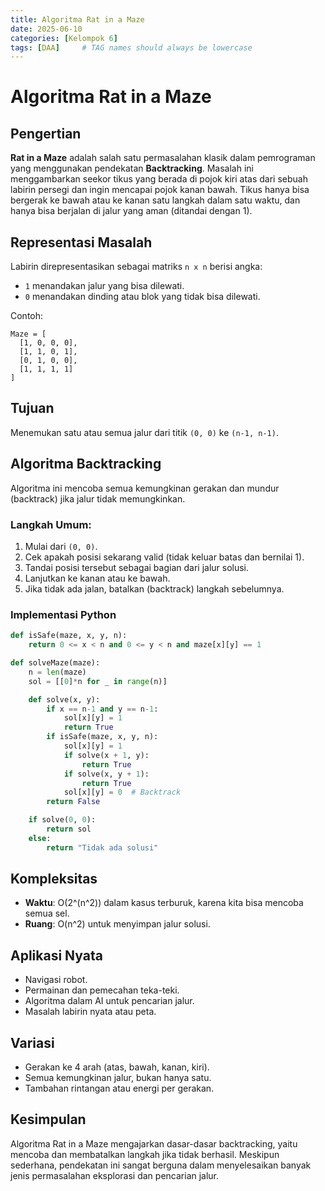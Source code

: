 ```yaml
---
title: Algoritma Rat in a Maze
date: 2025-06-10
categories: [Kelompok 6]
tags: [DAA]     # TAG names should always be lowercase
---
```


# Algoritma Rat in a Maze

## Pengertian

**Rat in a Maze** adalah salah satu permasalahan klasik dalam pemrograman yang menggunakan pendekatan **Backtracking**. Masalah ini menggambarkan seekor tikus yang berada di pojok kiri atas dari sebuah labirin persegi dan ingin mencapai pojok kanan bawah. Tikus hanya bisa bergerak ke bawah atau ke kanan satu langkah dalam satu waktu, dan hanya bisa berjalan di jalur yang aman (ditandai dengan 1).

## Representasi Masalah

Labirin direpresentasikan sebagai matriks `n x n` berisi angka:
- `1` menandakan jalur yang bisa dilewati.
- `0` menandakan dinding atau blok yang tidak bisa dilewati.

Contoh:
```
Maze = [
  [1, 0, 0, 0],
  [1, 1, 0, 1],
  [0, 1, 0, 0],
  [1, 1, 1, 1]
]
```

## Tujuan

Menemukan satu atau semua jalur dari titik `(0, 0)` ke `(n-1, n-1)`.

## Algoritma Backtracking

Algoritma ini mencoba semua kemungkinan gerakan dan mundur (backtrack) jika jalur tidak memungkinkan.

### Langkah Umum:
1. Mulai dari `(0, 0)`.
2. Cek apakah posisi sekarang valid (tidak keluar batas dan bernilai 1).
3. Tandai posisi tersebut sebagai bagian dari jalur solusi.
4. Lanjutkan ke kanan atau ke bawah.
5. Jika tidak ada jalan, batalkan (backtrack) langkah sebelumnya.

### Implementasi Python

```python
def isSafe(maze, x, y, n):
    return 0 <= x < n and 0 <= y < n and maze[x][y] == 1

def solveMaze(maze):
    n = len(maze)
    sol = [[0]*n for _ in range(n)]

    def solve(x, y):
        if x == n-1 and y == n-1:
            sol[x][y] = 1
            return True
        if isSafe(maze, x, y, n):
            sol[x][y] = 1
            if solve(x + 1, y):
                return True
            if solve(x, y + 1):
                return True
            sol[x][y] = 0  # Backtrack
        return False

    if solve(0, 0):
        return sol
    else:
        return "Tidak ada solusi"
```

## Kompleksitas

- **Waktu**: O(2^(n^2)) dalam kasus terburuk, karena kita bisa mencoba semua sel.
- **Ruang**: O(n^2) untuk menyimpan jalur solusi.

## Aplikasi Nyata

- Navigasi robot.
- Permainan dan pemecahan teka-teki.
- Algoritma dalam AI untuk pencarian jalur.
- Masalah labirin nyata atau peta.

## Variasi

- Gerakan ke 4 arah (atas, bawah, kanan, kiri).
- Semua kemungkinan jalur, bukan hanya satu.
- Tambahan rintangan atau energi per gerakan.

## Kesimpulan

Algoritma Rat in a Maze mengajarkan dasar-dasar backtracking, yaitu mencoba dan membatalkan langkah jika tidak berhasil. Meskipun sederhana, pendekatan ini sangat berguna dalam menyelesaikan banyak jenis permasalahan eksplorasi dan pencarian jalur.
